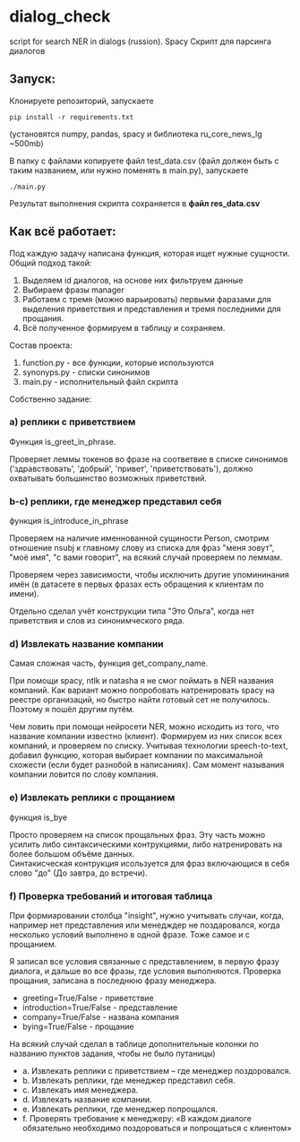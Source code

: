 # dialog_check
script for search NER in dialogs (russion). Spacy
Скрипт для парсинга диалогов

## Запуск:
Клонируете репозиторий, запускаете

```pip install -r requirements.txt```

(установятся numpy, pandas, spacy и библиотека ru_core_news_lg ~500mb)  

В папку с файлами копируете файл test_data.csv (файл должен быть с таким названием, или нужно поменять в main.py), запускаете 

```./main.py  ```

Результат выполнения скрипта сохраняется в **файл res_data.csv**

## Как всё работает:
Под каждую задачу написана функция, которая ищет нужные сущности.  
Общий подход такой: 
1. Выделяем id диалогов, на основе них фильтруем данные
2. Выбираем фразы manager
3. Работаем с тремя (можно варьировать) первыми фаразами для выделения приветствия и представления и тремя последними для прощания.
4. Всё полученное формируем в таблицу и сохраняем.

Состав проекта:
1. function.py - все функции, которые используются
2. synonyps.py - списки синонимов
3. main.py - исполнительный файл скрипта

Собственно задание:
### а) реплики с приветствием
Функция is_greet_in_phrase.  

Проверяет леммы токенов во фразе на соответвие в списке синонимов ('здравствовать', 'добрый', 'привет', 'приветствовать'), должно охватывать большинство возможных приветствий.

### b-c) реплики, где менеджер представил себя
функция is_introduce_in_phrase  

Проверяем на наличие именнованной сущиности Person, смотрим отношение nsubj к главному слову из списка для фраз "меня зовут", "моё имя", "с вами говорит", на всякий случай проверяем по леммам.  

Проверяем через зависимости, чтобы исключить другие упомининания имён (в датасете в первых фразах есть обращения к клиентам по имени).  

Отдельно сделал учёт конструкции типа "Это Ольга", когда нет приветствия и слов из синонимческого ряда. 

### d) Извлекать название компании
Самая сложная часть, функция  get_company_name.  

При помощи spacy, ntlk и natasha я не смог поймать в NER названия компаний. Как вариант можно попробовать натренировать spacy на реестре организаций, но быстро найти готовый сет не получилось. Поэтому я пошёл другим путём.

Чем ловить при помощи нейросети NER, можно исходить из того, что название компании известно (клиент). Формируем из них список всех компаний, и проверяем по списку. Учитывая технологии speech-to-text, добавил функцию, которая выбирает компании по максимальной схожести (если будет разнобой в написаниях). Сам момент называния компании ловится по слову компания.

### e) Извлекать реплики с прощанием
функция is_bye

Просто проверяем на список прощальных фраз. Эту часть можно усилить либо синтаксическими контрукциями, либо натренировать на более большом объёме данных.  
Синтакисческая контрукция исользуется для фраз включающися в себя слово "до" (До завтра, до встречи). 

### f) Проверка требований и итоговая таблица
При формиаровании столбца "insight", нужно учитывать случаи, когда, например нет представления или менедждер не поздаровался, когда несколько условий выполнено в одной фразе. Тоже самое и с прощанием.

Я записал все условия связанные с представлением, в первую фразу диалога, и дальше во все фразы, где условия выполняются. Проверка прощания, записана в последнюю фразу менеджера.

- greeting=True/False - приветствие
- introduction=True/False - представление
- company=True/False - названа компания
- bying=True/False - прощание

На всякий случай сделал в таблице дополнительные колонки по названию пунктов задания, чтобы не было путаницы)
- a. Извлекать реплики с приветствием – где менеджер поздоровался. 
- b. Извлекать реплики, где менеджер представил себя. 
- c. Извлекать имя менеджера. 
- d. Извлекать название компании. 
- e. Извлекать реплики, где менеджер попрощался.
- f. Проверять требование к менеджеру: «В каждом диалоге обязательно необходимо поздороваться и попрощаться с клиентом»










